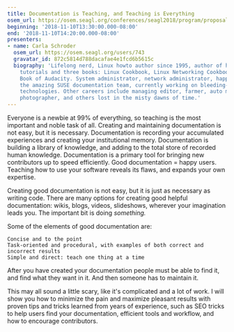```yaml
---
title: Documentation is Teaching, and Teaching is Everything
osem_url: https://osem.seagl.org/conferences/seagl2018/program/proposals/459
beginning: '2018-11-10T13:30:00.000-08:00'
end: '2018-11-10T14:20:00.000-08:00'
presenters:
- name: Carla Schroder
  osem_url: https://osem.seagl.org/users/743
  gravatar_id: 872c5814d788dacafae4e1fcd6b5615c
  biography: 'Lifelong nerd, Linux howto author since 1995, author of hundreds of
    tutorials and three books: Linux Cookbook, Linux Networking Cookbook, and the
    Book of Audacity. System administrator, network administrator, happy member of
    the amazing SUSE documentation team, currently working on bleeding-edge cloud
    technologies. Other careers include managing editor, farmer, auto mechanic, handymam,
    photographer, and others lost in the misty dawns of time.'
---
```


Everyone is a newbie at 99% of everything, so teaching is the most important and noble task of all. Creating and maintaining documentation is not easy, but it is necessary. Documentation is recording your accumulated experiences and creating your institutional memory. Documentation is building a library of knowledge, and adding to the total store of recorded human knowledge. Documentation is a primary tool for bringing new contributors up to speed efficiently. Good documentation = happy users. Teaching how to use your software reveals its flaws, and expands your own expertise.

Creating good documentation is not easy, but it is just as necessary as writing code. There are many options for creating good helpful documentation: wikis, blogs, videos, slideshows, wherever your imagination leads you. The important bit is doing _something._

Some of the elements of good documentation are:

    Concise and to the point
    Task-oriented and procedural, with examples of both correct and incorrect results
    Simple and direct: teach one thing at a time

After you have created your documentation people must be able to find it, and find what they want in it. And then someone has to maintain it.

This may all sound a little scary, like it's complicated and a lot of work. I will show you how to minimize the pain and maximize pleasant results with proven tips and tricks learned from years of experience, such as SEO tricks to help users find your documentation, efficient tools and workflow, and how to encourage contributors.
